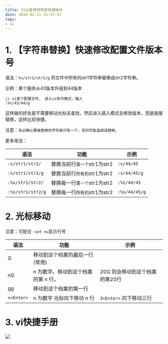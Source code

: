 ```yaml
---
title: VI必备常用场景快捷操作
date: 2018-02-11 15:37:33
tags:
- vi
---
```


# 1. 【字符串替换】快速修改配置文件版本号

语法：`%s/str1/str2/g` 将文件中所有的str1字符串替换成str2字符串。

示例：某个服务从43版本升级到44版本

```
// vi某个配置文件， 进入vi命令模式，输入
:%s/43/44/g
```

这样做的好处是不需要移动光标去查找，然后进入插入模式去修改版本，而是直接替换，这样比较快捷。

注意：`务必确认要被替换的字符串只有一个，否则可能造成误替换。`

更多用法：

语法 | 功能 | 示例
--- | --- | ---
`:s/str1/str2/` | 替换当前行`第一个`str1为str2 | `:s/44/45`
`:s/str1/str2/g` | 替换当前行`所有的`str1为str2 | `:s/44/45/g`
`:%s/str1/str2/` | 替换每一行`第一个`str1为str2 | `:%s/44/45`
`:%s/str1/str2/g` | 替换每一行`所有的`str1为str2 | `:%s/44/45/g`

# 2. 光标移动

注意：可配合 `:set nu`显示行号

语法 | 功能 | 示例
--- | --- | ---
G	| 移动到这个档案的最后一行(常用) |
nG | n 为数字。移动到这个档案的第 n 行。| 20G 则会移动到这个档案的第20行
gg | 移动到这个档案的第一行 | 
`n<Enter>` |	n 为数字 光标向下移动 n 行 | `3<Enter>` 向下移动三行


# 3. vi快捷手册
![](http://p3alsaatj.bkt.clouddn.com/20180211161542_xzqVSU_vi-vim-cheat-sheet.gif)
